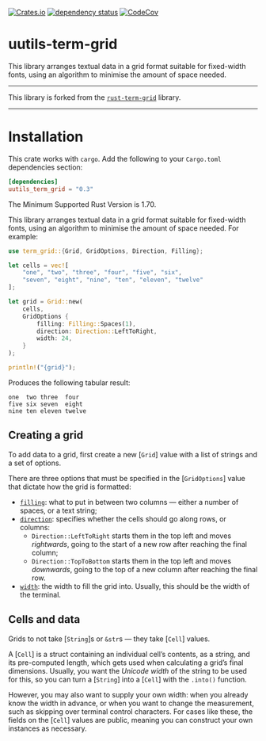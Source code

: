 [![Crates.io](https://img.shields.io/crates/v/uutils-term-grid.svg)](https://crates.io/crates/uutils-term-grid)
[![dependency status](https://deps.rs/repo/github/uutils/uutils-term-grid/status.svg)](https://deps.rs/repo/github/uutils/uutils-term-grid)
[![CodeCov](https://codecov.io/gh/uutils/uutils-term-grid/branch/master/graph/badge.svg)](https://codecov.io/gh/uutils/uutils-term-grid)

# uutils-term-grid

This library arranges textual data in a grid format suitable for fixed-width fonts, using an algorithm to minimise the amount of space needed.

---

This library is forked from the [`rust-term-grid`](https://github.com/ogham/rust-term-grid) library.

---

# Installation

This crate works with `cargo`. Add the following to your `Cargo.toml` dependencies section:

```toml
[dependencies]
uutils_term_grid = "0.3"
```

The Minimum Supported Rust Version is 1.70.

This library arranges textual data in a grid format suitable for
fixed-width fonts, using an algorithm to minimise the amount of space
needed. For example:

```rust
use term_grid::{Grid, GridOptions, Direction, Filling};

let cells = vec![
    "one", "two", "three", "four", "five", "six",
    "seven", "eight", "nine", "ten", "eleven", "twelve"
];

let grid = Grid::new(
    cells,
    GridOptions {
        filling: Filling::Spaces(1),
        direction: Direction::LeftToRight,
        width: 24,
    }
);

println!("{grid}");
```

Produces the following tabular result:

```text
one  two three  four
five six seven  eight
nine ten eleven twelve
```

## Creating a grid

To add data to a grid, first create a new [`Grid`] value with a list of strings and a set of options.

There are three options that must be specified in the [`GridOptions`] value
that dictate how the grid is formatted:

- [`filling`](struct.GridOptions.html#structfield.direction): what to put in between two columns — either a number of
  spaces, or a text string;
- [`direction`](struct.GridOptions.html#structfield.direction): specifies whether the cells should go along
  rows, or columns:
  - `Direction::LeftToRight` starts them in the top left and
    moves _rightwards_, going to the start of a new row after reaching the
    final column;
  - `Direction::TopToBottom` starts them in the top left and moves
    _downwards_, going to the top of a new column after reaching the final
    row.
- [`width`](struct.GridOptions.html#structfield.direction): the width to fill the grid into. Usually, this should be the width
  of the terminal.

## Cells and data

Grids to not take [`String`]s or `&str`s — they take [`Cell`] values.

A [`Cell`] is a struct containing an individual cell’s contents, as a string,
and its pre-computed length, which gets used when calculating a grid’s final
dimensions. Usually, you want the _Unicode width_ of the string to be used for
this, so you can turn a [`String`] into a [`Cell`] with the `.into()` function.

However, you may also want to supply your own width: when you already know the
width in advance, or when you want to change the measurement, such as skipping
over terminal control characters. For cases like these, the fields on the
[`Cell`] values are public, meaning you can construct your own instances as
necessary.
